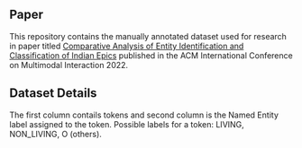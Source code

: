 ## Paper

This repository contains the manually annotated dataset used for research in paper titled [Comparative Analysis of Entity Identification and Classification of Indian Epics](https://dl.acm.org/doi/abs/10.1145/3536221.3556573) published in the ACM International Conference on Multimodal Interaction 2022.

## Dataset Details

The first column contails tokens and second column is the Named Entity label assigned to the token. Possible labels for a token: LIVING, NON_LIVING, O (others).

